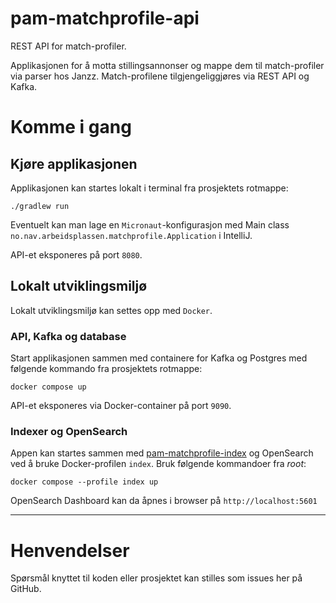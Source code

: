 pam-matchprofile-api
================

REST API for match-profiler.

Applikasjonen for å motta stillingsannonser og mappe dem til match-profiler via parser hos Janzz.
Match-profilene tilgjengeliggjøres via REST API og Kafka.

# Komme i gang
## Kjøre applikasjonen

Applikasjonen kan startes lokalt i terminal fra prosjektets rotmappe:

```
./gradlew run
```

Eventuelt kan man lage en `Micronaut`-konfigurasjon med Main class `no.nav.arbeidsplassen.matchprofile.Application`
i IntelliJ.

API-et eksponeres på port `8080`.

## Lokalt utviklingsmiljø

Lokalt utviklingsmiljø kan settes opp med `Docker`.

### API, Kafka og database

Start applikasjonen sammen med containere for Kafka og Postgres med følgende kommando fra prosjektets rotmappe:

```
docker compose up
```

API-et eksponeres via Docker-container på port `9090`.

### Indexer og OpenSearch

Appen kan startes sammen med [pam-matchprofile-index](https://github.com/navikt/pam-matchprofile-index) og 
OpenSearch ved å bruke Docker-profilen `index`. Bruk følgende kommandoer fra *root*:

```
docker compose --profile index up
```

OpenSearch Dashboard kan da åpnes i browser på `http://localhost:5601`

---

# Henvendelser

Spørsmål knyttet til koden eller prosjektet kan stilles som issues her på GitHub.
